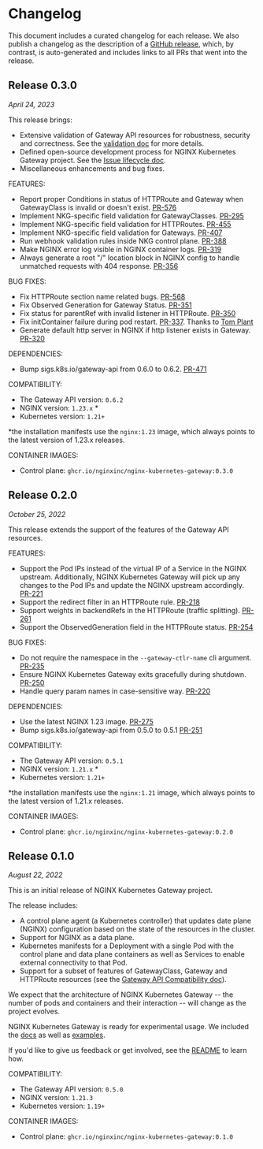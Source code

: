 # Changelog

This document includes a curated changelog for each release. We also publish a changelog as the description of a [GitHub release](https://github.com/nginxinc/nginx-kubernetes-gateway/releases), which, by contrast, is auto-generated and includes links to all PRs that went into the release.

## Release 0.3.0

*April 24, 2023*

This release brings:
- Extensive validation of Gateway API resources for robustness, security and correctness. See the [validation doc](https://github.com/nginxinc/nginx-kubernetes-gateway/blob/v0.3.0/docs/resource-validation.md)
for more details.
- Defined open-source development process for NGINX Kubernetes Gateway project. See the [Issue lifecycle doc](https://github.com/nginxinc/nginx-kubernetes-gateway/blob/v0.3.0/ISSUE_LIFECYCLE.md).
- Miscellaneous enhancements and bug fixes.

FEATURES:
* Report proper Conditions in status of HTTPRoute and Gateway when GatewayClass is invalid or doesn't exist. [PR-576](https://github.com/nginxinc/nginx-kubernetes-gateway/pull/576)
* Implement NKG-specific field validation for GatewayClasses. [PR-295](https://github.com/nginxinc/nginx-kubernetes-gateway/pull/495)
* Implement NKG-specific field validation for HTTPRoutes. [PR-455](https://github.com/nginxinc/nginx-kubernetes-gateway/pull/455)
* Implement NKG-specific field validation for Gateways. [PR-407](https://github.com/nginxinc/nginx-kubernetes-gateway/pull/407)
* Run webhook validation rules inside NKG control plane. [PR-388](https://github.com/nginxinc/nginx-kubernetes-gateway/pull/388)
* Make NGINX error log visible in NGINX container logs. [PR-319](https://github.com/nginxinc/nginx-kubernetes-gateway/pull/319)
* Always generate a root "/" location block in NGINX config to handle unmatched requests with 404 response. [PR-356](https://github.com/nginxinc/nginx-kubernetes-gateway/pull/356)

BUG FIXES:
* Fix HTTPRoute section name related bugs. [PR-568](https://github.com/nginxinc/nginx-kubernetes-gateway/pull/568)
* Fix Observed Generation for Gateway Status. [PR-351](https://github.com/nginxinc/nginx-kubernetes-gateway/pull/351)
* Fix status for parentRef with invalid listener in HTTPRoute. [PR-350](https://github.com/nginxinc/nginx-kubernetes-gateway/pull/350)
* Fix initContainer failure during pod restart. [PR-337](https://github.com/nginxinc/nginx-kubernetes-gateway/pull/337). Thanks to [Tom Plant](https://github.com/pl4nty)
* Generate default http server in NGINX if http listener exists in Gateway. [PR-320](https://github.com/nginxinc/nginx-kubernetes-gateway/pull/320)

DEPENDENCIES:
* Bump sigs.k8s.io/gateway-api from 0.6.0 to 0.6.2. [PR-471](https://github.com/nginxinc/nginx-kubernetes-gateway/pull/471)

COMPATIBILITY:
- The Gateway API version: `0.6.2`
- NGINX version: `1.23.x` *
- Kubernetes version: `1.21+`

\*the installation manifests use the `nginx:1.23` image, which always points to the latest version of 1.23.x releases.

CONTAINER IMAGES:
- Control plane: `ghcr.io/nginxinc/nginx-kubernetes-gateway:0.3.0`

## Release 0.2.0

*October 25, 2022*

This release extends the support of the features of the Gateway API resources.

FEATURES:
* Support the Pod IPs instead of the virtual IP of a Service in the NGINX upstream. Additionally, NGINX Kubernetes Gateway will pick up any changes to the Pod IPs and update the NGINX upstream accordingly. [PR-221](https://github.com/nginxinc/nginx-kubernetes-gateway/pull/221)
* Support the redirect filter in an HTTPRoute rule. [PR-218](https://github.com/nginxinc/nginx-kubernetes-gateway/pull/218)
* Support weights in backendRefs in the HTTPRoute (traffic splitting). [PR-261](https://github.com/nginxinc/nginx-kubernetes-gateway/pull/261)
* Support the ObservedGeneration field in the HTTPRoute status. [PR-254](https://github.com/nginxinc/nginx-kubernetes-gateway/pull/254)

BUG FIXES:
* Do not require the namespace in the `--gateway-ctlr-name` cli argument. [PR-235](https://github.com/nginxinc/nginx-kubernetes-gateway/pull/235)
* Ensure NGINX Kubernetes Gateway exits gracefully during shutdown. [PR-250](https://github.com/nginxinc/nginx-kubernetes-gateway/pull/250)
* Handle query param names in case-sensitive way. [PR-220](https://github.com/nginxinc/nginx-kubernetes-gateway/pull/220)

DEPENDENCIES:
* Use the latest NGINX 1.23 image. [PR-275](https://github.com/nginxinc/nginx-kubernetes-gateway/pull/275)
* Bump sigs.k8s.io/gateway-api from 0.5.0 to 0.5.1 [PR-251](https://github.com/nginxinc/nginx-kubernetes-gateway/pull/251)


COMPATIBILITY:
- The Gateway API version: `0.5.1`
- NGINX version: `1.21.x` * 
- Kubernetes version: `1.21+`

\*the installation manifests use the `nginx:1.21` image, which always points to the latest version of 1.21.x releases.

CONTAINER IMAGES:
- Control plane: `ghcr.io/nginxinc/nginx-kubernetes-gateway:0.2.0`

## Release 0.1.0

*August 22, 2022*

This is an initial release of NGINX Kubernetes Gateway project.

The release includes:
- A control plane agent (a Kubernetes controller) that updates date plane (NGINX) configuration based on the state of the resources in the cluster.
- Support for NGINX as a data plane.
- Kubernetes manifests for a Deployment with a single Pod with the control plane and data plane containers as well as Services to enable external connectivity to that Pod.
- Support for a subset of features of GatewayClass, Gateway and HTTPRoute resources (see the [Gateway API Compatibility doc](https://github.com/nginxinc/nginx-kubernetes-gateway/blob/v0.1.0/README.md)).

We expect that the architecture of NGINX Kubernetes Gateway -- the number of pods and containers and their interaction -- will change as the project evolves.

NGINX Kubernetes Gateway is ready for experimental usage. We included the [docs](https://github.com/nginxinc/nginx-kubernetes-gateway/tree/v0.1.0/docs) as well as [examples](https://github.com/nginxinc/nginx-kubernetes-gateway/tree/v0.1.0/examples).

If you'd like to give us feedback or get involved, see the [README](https://github.com/nginxinc/nginx-kubernetes-gateway) to learn how.

COMPATIBILITY:
- The Gateway API version: `0.5.0`
- NGINX version: `1.21.3` 
- Kubernetes version: `1.19+`

CONTAINER IMAGES:
- Control plane: `ghcr.io/nginxinc/nginx-kubernetes-gateway:0.1.0`
